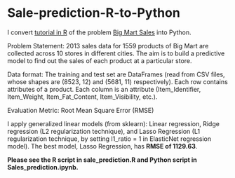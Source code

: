 # Sale-prediction-R-to-Python

I convert [tutorial in R](https://courses.analyticsvidhya.com/courses/big-mart-sales-prediction-using-r) of the problem [Big Mart Sales](https://datahack.analyticsvidhya.com/contest/practice-problem-big-mart-sales-iii/) into Python. 

Problem Statement:
2013 sales data for 1559 products of Big Mart are collected across 10 stores in different cities. The aim is to build a predictive model to find out the sales of each product at a particular store.

Data format:
The training and test set are DataFrames (read from CSV files, whose shapes are (8523, 12) and (5681, 11) respectively). Each row contains attributes of a product. Each column is an attribute (Item_Identifier, Item_Weight, Item_Fat_Content, Item_Visibility, etc.). 

Evaluation Metric: Root Mean Square Error (RMSE)

I apply generalized linear models (from sklearn): Linear regression, Ridge regression (L2 regularization technique), and Lasso Regression (L1 regularization technique, by setting l1_ratio = 1 in ElasticNet regression model). The best model, Lasso Regression, has **RMSE of 1129.63**.

**Please see the R script in sale_prediction.R and Python script in Sales_prediction.ipynb.**




